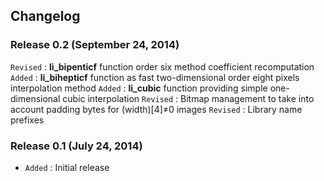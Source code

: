 ## Changelog

### Release 0.2 (September 24, 2014)

`Revised` : **li\_bipenticf** function order six method coefficient recomputation
`Added` : **li\_bihepticf** function as fast two-dimensional order eight pixels interpolation method
`Added` : **li\_cubic** function providing simple one-dimensional cubic interpolation
`Revised` : Bitmap management to take into account padding bytes for (width)[4]≠0 images
`Revised` : Library name prefixes

### Release 0.1 (July 24, 2014)

- `Added` : Initial release
